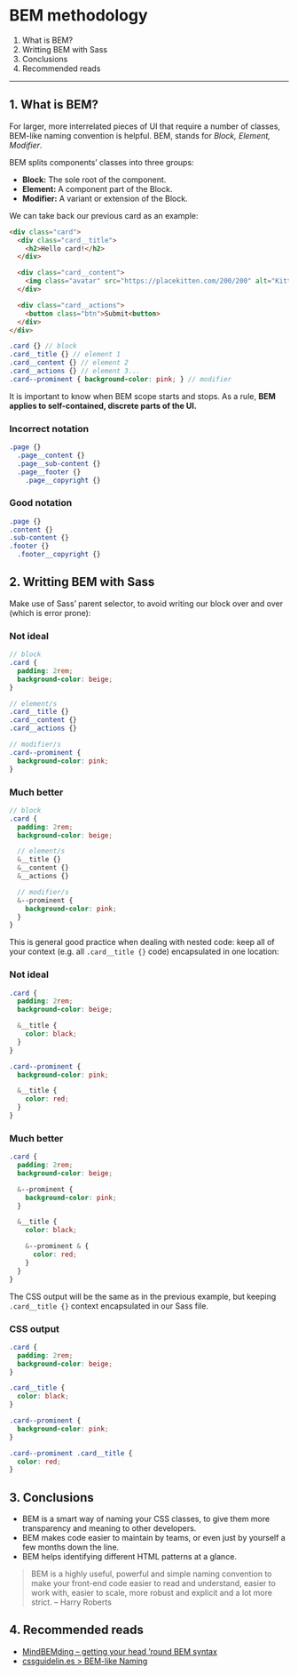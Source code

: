 # BEM methodology

1. What is BEM?
2. Writting BEM with Sass
3. Conclusions
4. Recommended reads

---

## 1. What is BEM?

For larger, more interrelated pieces of UI that require a number of classes, BEM-like naming convention is helpful. BEM, stands for _Block, Element, Modifier_.

BEM splits components’ classes into three groups:

- **Block:** The sole root of the component.
- **Element:** A component part of the Block.
- **Modifier:** A variant or extension of the Block.

We can take back our previous card as an example:

<!--prettier-ignore-->
```html
<div class="card">
  <div class="card__title">
    <h2>Hello card!</h2>
  </div>

  <div class="card__content">
    <img class="avatar" src="https://placekitten.com/200/200" alt="Kitten" />
  </div>

  <div class="card__actions">
    <button class="btn">Submit<button>
  </div>
</div>
```

<!--prettier-ignore-->
```scss
.card {} // block
.card__title {} // element 1
.card__content {} // element 2
.card__actions {} // element 3...
.card--prominent { background-color: pink; } // modifier
```

It is important to know when BEM scope starts and stops. As a rule, **BEM applies to self-contained, discrete parts of the UI.**

### Incorrect notation

<!--prettier-ignore-->
```scss
.page {}
  .page__content {}
  .page__sub-content {}
  .page__footer {}
    .page__copyright {}
```

### Good notation

<!--prettier-ignore-->
```scss
.page {}
.content {}
.sub-content {}
.footer {}
  .footer__copyright {}
```

## 2. Writting BEM with Sass

Make use of Sass’ parent selector, to avoid writing our block over and over (which is error prone):

### Not ideal

<!--prettier-ignore-->
```scss
// block
.card {
  padding: 2rem;
  background-color: beige;
}

// element/s
.card__title {}
.card__content {}
.card__actions {}

// modifier/s
.card--prominent {
  background-color: pink;
}
```

### Much better

<!--prettier-ignore-->
```scss
// block
.card {
  padding: 2rem;
  background-color: beige;

  // element/s
  &__title {}
  &__content {}
  &__actions {}

  // modifier/s
  &--prominent {
    background-color: pink;
  }
}
```

This is general good practice when dealing with nested code: keep all of your context (e.g. all `.card__title {}` code) encapsulated in one location:

### Not ideal

<!--prettier-ignore-->
```scss
.card {
  padding: 2rem;
  background-color: beige;

  &__title {
    color: black;
  }
}

.card--prominent {
  background-color: pink;

  &__title {
    color: red;
  }
}
```

### Much better

```scss
.card {
  padding: 2rem;
  background-color: beige;

  &--prominent {
    background-color: pink;
  }

  &__title {
    color: black;

    &--prominent & {
      color: red;
    }
  }
}
```

The CSS output will be the same as in the previous example, but keeping `.card__title {}` context encapsulated in our Sass file.

### CSS output

```css
.card {
  padding: 2rem;
  background-color: beige;
}

.card__title {
  color: black;
}

.card--prominent {
  background-color: pink;
}

.card--prominent .card__title {
  color: red;
}
```

## 3. Conclusions

- BEM is a smart way of naming your CSS classes, to give them more transparency and meaning to other developers.
- BEM makes code easier to maintain by teams, or even just by yourself a few months down the line.
- BEM helps identifying different HTML patterns at a glance.

> BEM is a highly useful, powerful and simple naming convention to make your front-end code easier to read and understand, easier to work with, easier to scale, more robust and explicit and a lot more strict.
> – Harry Roberts

## 4. Recommended reads

- [MindBEMding – getting your head ’round BEM syntax](https://csswizardry.com/2013/01/mindbemding-getting-your-head-round-bem-syntax/)
- [cssguidelin.es > BEM-like Naming](https://cssguidelin.es/#bem-like-naming)
